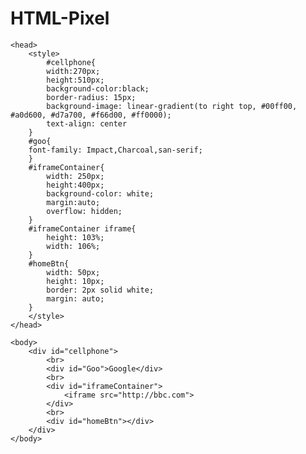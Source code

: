 # HTML-Pixel
<!DOCTYPE html>
<html>

	<head>
		<style>
			#cellphone{
			width:270px;
			height:510px;
			background-color:black;
			border-radius: 15px;
			background-image: linear-gradient(to right top, #00ff00, #a0d600, #d7a700, #f66d00, #ff0000);
			text-align: center
		}
		#goo{
		font-family: Impact,Charcoal,san-serif;
		}
		#iframeContainer{
			width: 250px;
			height:400px;
			background-color: white;
			margin:auto;
			overflow: hidden;
		}
		#iframeContainer iframe{
			height: 103%;
			width: 106%;
		}
		#homeBtn{
			width: 50px;
			height: 10px;
			border: 2px solid white;
			margin: auto;
		}
		</style>
	</head>

	<body>
		<div id="cellphone">
			<br>
			<div id="Goo">Google</div>
			<br>
			<div id="iframeContainer">
				<iframe src="http://bbc.com">
			</div>
			<br>
			<div id="homeBtn"></div>
		</div>
	</body>

</html>
